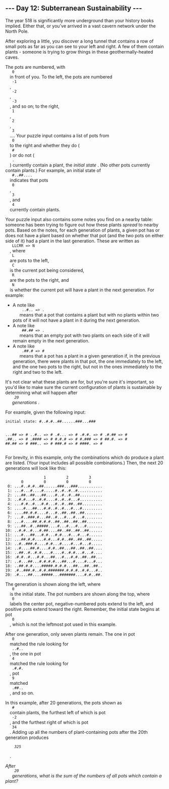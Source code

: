 <article class="day-desc">
 <h2>
  --- Day 12: Subterranean Sustainability ---
 </h2>
 <p>
  The year 518 is significantly more underground than your history books implied.  Either that, or you've arrived in a
  <span title="It's probably this one. Can never be too sure, though.">
   vast cavern network
  </span>
  under the North Pole.
 </p>
 <p>
  After exploring a little, you discover a long tunnel that contains a row of small pots as far as you can see to your left and right.  A few of them contain plants - someone is trying to grow things in these geothermally-heated caves.
 </p>
 <p>
  The pots are numbered, with
  <code>
   0
  </code>
  in front of you.  To the left, the pots are numbered
  <code>
   -1
  </code>
  ,
  <code>
   -2
  </code>
  ,
  <code>
   -3
  </code>
  , and so on; to the right,
  <code>
   1
  </code>
  ,
  <code>
   2
  </code>
  ,
  <code>
   3
  </code>
  .... Your puzzle input contains a list of pots from
  <code>
   0
  </code>
  to the right and whether they do (
  <code>
   #
  </code>
  ) or do not (
  <code>
   .
  </code>
  ) currently contain a plant, the
  <em>
   initial state
  </em>
  . (No other pots currently contain plants.) For example, an initial state of
  <code>
   #..##....
  </code>
  indicates that pots
  <code>
   0
  </code>
  ,
  <code>
   3
  </code>
  , and
  <code>
   4
  </code>
  currently contain plants.
 </p>
 <p>
  Your puzzle input also contains some notes you find on a nearby table: someone has been trying to figure out how these plants
  <em>
   spread
  </em>
  to nearby pots.  Based on the notes, for each generation of plants, a given pot has or does not have a plant based on whether that pot (and the two pots on either side of it) had a plant in the last generation. These are written as
  <code>
   LLCRR =&gt; N
  </code>
  , where
  <code>
   L
  </code>
  are pots to the left,
  <code>
   C
  </code>
  is the current pot being considered,
  <code>
   R
  </code>
  are the pots to the right, and
  <code>
   N
  </code>
  is whether the current pot will have a plant in the next generation. For example:
 </p>
 <ul>
  <li>
   A note like
   <code>
    ..#.. =&gt; .
   </code>
   means that a pot that contains a plant but with no plants within two pots of it will not have a plant in it during the next generation.
  </li>
  <li>
   A note like
   <code>
    ##.## =&gt; .
   </code>
   means that an empty pot with two plants on each side of it will remain empty in the next generation.
  </li>
  <li>
   A note like
   <code>
    .##.# =&gt; #
   </code>
   means that a pot has a plant in a given generation if, in the previous generation, there were plants in that pot, the one immediately to the left, and the one two pots to the right, but not in the ones immediately to the right and two to the left.
  </li>
 </ul>
 <p>
  It's not clear what these plants are for, but you're sure it's important, so you'd like to make sure the current configuration of plants is sustainable by determining what will happen after
  <em>
   <code>
    20
   </code>
   generations
  </em>
  .
 </p>
 <p>
  For example, given the following input:
 </p>
 <pre><code>initial state: #..#.#..##......###...###

...## =&gt; #
..#.. =&gt; #
.#... =&gt; #
.#.#. =&gt; #
.#.## =&gt; #
.##.. =&gt; #
.#### =&gt; #
#.#.# =&gt; #
#.### =&gt; #
##.#. =&gt; #
##.## =&gt; #
###.. =&gt; #
###.# =&gt; #
####. =&gt; #
</code></pre>
 <p>
  For brevity, in this example, only the combinations which do produce a plant are listed. (Your input includes all possible combinations.) Then, the next 20 generations will look like this:
 </p>
 <pre><code>                 1         2         3     
       0         0         0         0     
 0: ...#..#.#..##......###...###...........
 1: ...#...#....#.....#..#..#..#...........
 2: ...##..##...##....#..#..#..##..........
 3: ..#.#...#..#.#....#..#..#...#..........
 4: ...#.#..#...#.#...#..#..##..##.........
 5: ....#...##...#.#..#..#...#...#.........
 6: ....##.#.#....#...#..##..##..##........
 7: ...#..###.#...##..#...#...#...#........
 8: ...#....##.#.#.#..##..##..##..##.......
 9: ...##..#..#####....#...#...#...#.......
10: ..#.#..#...#.##....##..##..##..##......
11: ...#...##...#.#...#.#...#...#...#......
12: ...##.#.#....#.#...#.#..##..##..##.....
13: ..#..###.#....#.#...#....#...#...#.....
14: ..#....##.#....#.#..##...##..##..##....
15: ..##..#..#.#....#....#..#.#...#...#....
16: .#.#..#...#.#...##...#...#.#..##..##...
17: ..#...##...#.#.#.#...##...#....#...#...
18: ..##.#.#....#####.#.#.#...##...##..##..
19: .#..###.#..#.#.#######.#.#.#..#.#...#..
20: .#....##....#####...#######....#.#..##.
</code></pre>
 <p>
  The generation is shown along the left, where
  <code>
   0
  </code>
  is the initial state.  The pot numbers are shown along the top, where
  <code>
   0
  </code>
  labels the center pot, negative-numbered pots extend to the left, and positive pots extend toward the right. Remember, the initial state begins at pot
  <code>
   0
  </code>
  , which is not the leftmost pot used in this example.
 </p>
 <p>
  After one generation, only seven plants remain.  The one in pot
  <code>
   0
  </code>
  matched the rule looking for
  <code>
   ..#..
  </code>
  , the one in pot
  <code>
   4
  </code>
  matched the rule looking for
  <code>
   .#.#.
  </code>
  , pot
  <code>
   9
  </code>
  matched
  <code>
   .##..
  </code>
  , and so on.
 </p>
 <p>
  In this example, after 20 generations, the pots shown as
  <code>
   #
  </code>
  contain plants, the furthest left of which is pot
  <code>
   -2
  </code>
  , and the furthest right of which is pot
  <code>
   34
  </code>
  . Adding up all the numbers of plant-containing pots after the 20th generation produces
  <code>
   <em>
    325
   </em>
  </code>
  .
 </p>
 <p>
  <em>
   After
   <code>
    20
   </code>
   generations, what is the sum of the numbers of all pots which contain a plant?
  </em>
 </p>
</article>
